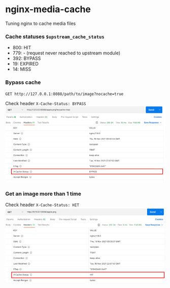 # nginx-media-cache
Tuning nginx to cache media files

### Cache statuses `$upstream_cache_status`
- 800: HIT
- 779: - (request never reached to upstream module)
- 392: BYPASS
- 19: EXPIRED
- 14: MISS

### Bypass cache
`GET http://127.0.0.1:8088/path/to/image?nocache=true`

Check header `X-Cache-Status: BYPASS`
![X-Cache-Status: BYPASS](readme/postman_example_2.png)

### Get an image more than 1 time
Check header `X-Cache-Status: HIT`
![X-Cache-Status: HIT](readme/postman_example_1.png)
